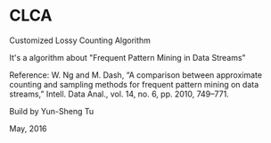 # CLCA
Customized Lossy Counting Algorithm

It's a algorithm about "Frequent Pattern Mining in Data Streams"

Reference:
W. Ng and M. Dash, “A comparison between approximate counting and sampling methods for frequent pattern mining on data streams,” Intell. Data Anal., vol. 14, no. 6, pp. 2010, 749–771.

Build by Yun-Sheng Tu

May, 2016
